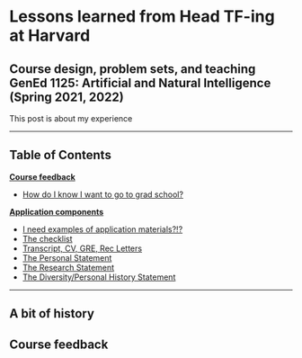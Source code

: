 # Lessons learned from Head TF-ing at Harvard
## Course design, problem sets, and teaching GenEd 1125: Artificial and Natural Intelligence (Spring 2021, 2022)

This post is about my experience 


------
## Table of Contents
**[Course feedback](#general-application-tips)**
* [How do I know I want to go to grad school?](#how-do-i-know-i-want-to-go-to-grad-school)

**[Application components](#application-components)**
* [I need examples of application materials?!?](#i-need-examples-of-application-materials)
* [The checklist](#the-checklist)
* [Transcript, CV, GRE, Rec Letters](#transcript-cv-gre-rec-letters)
* [The Personal Statement](#the-personal-statement)
* [The Research Statement](#the-research-statement)
* [The Diversity/Personal History Statement](#the-diversity-or-personal-history-statement)

-----
## A bit of history
## Course feedback
